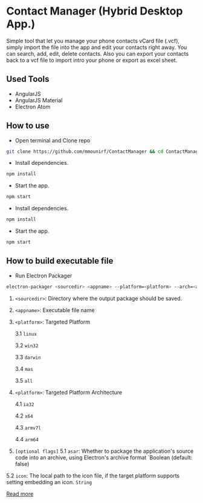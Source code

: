 # Contact Manager (Hybrid Desktop App.)

Simple tool that let you manage your phone contacts vCard file (.vcf), simply import the file into the app and edit your contacts right away. You can search, add, edit, delete contacts. Also you can export your contacts back to a vcf file to import intro your phone or export as excel sheet.

## Used Tools
- AngularJS
- AngularJS Material
- Electron Atom

## How to use
- Open terminal and Clone repo
```sh
git clone https://github.com/mmounirf/ContactManager && cd ContactManager
```
- Install dependencies.
```sh
npm install
```
- Start the app.
```sh
npm start
```
- Install dependencies.
```sh
npm install
```
- Start the app.
```sh
npm start
```
## How to build executable file
- Run Electron Packager 
```sh
electron-packager <sourcedir> <appname> --platform=<platform> --arch=<arch> [optional flags...]
```
 1. `<sourcedir>`: Directory where the output package should be saved.
 2. `<appname>`: Executable file name
 3. `<platform>`: Targeted Platform
 
    3.1  `linux`
    
    3.2 `win32`
    
    3.3 `darwin`
    
    3.4 `mas`
    
    3.5 `all`
    
 4. `<platform>`: Targeted Platform Architecture
 
    4.1 `ia32`
    
    4.2 `x64`
    
    4.3 `armv7l`
    
    4.4 `arm64`
    
5.   `[optional flags]`
5.1 `asar`: Whether to package the application's source code into an archive, using Electron's archive format `Boolean (default: false)

5.2 `icon`: The local path to the icon file, if the target platform supports setting embedding an icon. `String`

[Read more](https://github.com/electron-userland/electron-packager/blob/master/docs/api.md)
